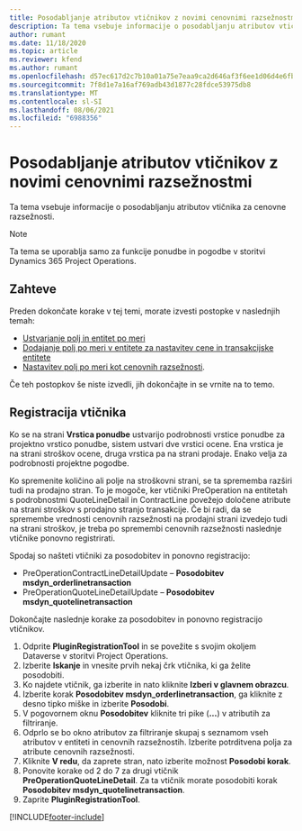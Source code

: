 ```yaml
---
title: Posodabljanje atributov vtičnikov z novimi cenovnimi razsežnostmi
description: Ta tema vsebuje informacije o posodabljanju atributov vtičnika za cenovne razsežnosti.
author: rumant
ms.date: 11/18/2020
ms.topic: article
ms.reviewer: kfend
ms.author: rumant
ms.openlocfilehash: d57ec617d2c7b10a01a75e7eaa9ca2d646af3f6ee1d06d4e6fb228fc0533da27
ms.sourcegitcommit: 7f8d1e7a16af769adb43d1877c28fdce53975db8
ms.translationtype: MT
ms.contentlocale: sl-SI
ms.lasthandoff: 08/06/2021
ms.locfileid: "6988356"
---
```

# <a name="update-plug-in-attributes-with-new-pricing-dimensions"></a>Posodabljanje atributov vtičnikov z novimi cenovnimi razsežnostmi

Ta tema vsebuje informacije o posodabljanju atributov vtičnika za cenovne razsežnosti.

> [!NOTE]
> Ta tema se uporablja samo za funkcije ponudbe in pogodbe v storitvi Dynamics 365 Project Operations.

## <a name="prerequisites"></a>Zahteve
Preden dokončate korake v tej temi, morate izvesti postopke v naslednjih temah:

  - [Ustvarjanje polj in entitet po meri](create-custom-fields-entities-pricing-dimensions.md) 
  - [Dodajanje polj po meri v entitete za nastavitev cene in transakcijske entitete ](add-custom-fields-price-setup-transactional-entities.md)
  - [Nastavitev polj po meri kot cenovnih razsežnosti](set-up-custom-fields-pricing-dimensions.md). 
  
Če teh postopkov še niste izvedli, jih dokončajte in se vrnite na to temo.

## <a name="register-a-plug-in"></a>Registracija vtičnika
Ko se na strani **Vrstica ponudbe** ustvarijo podrobnosti vrstice ponudbe za projektno vrstico ponudbe, sistem ustvari dve vrstici ocene. Ena vrstica je na strani stroškov ocene, druga vrstica pa na strani prodaje. Enako velja za podrobnosti projektne pogodbe.

Ko spremenite količino ali polje na stroškovni strani, se ta sprememba razširi tudi na prodajno stran. To je mogoče, ker vtičniki PreOperation na entitetah s podrobnostmi QuoteLineDetail in ContractLine povežejo določene atribute na strani stroškov s prodajno stranjo transakcije. Če bi radi, da se spremembe vrednosti cenovnih razsežnosti na prodajni strani izvedejo tudi na strani stroškov, je treba po spremembi cenovnih razsežnosti naslednje vtičnike ponovno registrirati.

Spodaj so našteti vtičniki za posodobitev in ponovno registracijo:

- PreOperationContractLineDetailUpdate – **Posodobitev msdyn_orderlinetransaction**
- PreOperationQuoteLineDetailUpdate – **Posodobitev msdyn_quotelinetransaction**

Dokončajte naslednje korake za posodobitev in ponovno registracijo vtičnikov.

1. Odprite **PluginRegistrationTool** in se povežite s svojim okoljem Dataverse v storitvi Project Operations.
2. Izberite **Iskanje** in vnesite prvih nekaj črk vtičnika, ki ga želite posodobiti.
3. Ko najdete vtičnik, ga izberite in nato kliknite **Izberi v glavnem obrazcu**.
4. Izberite korak **Posodobitev msdyn_orderlinetransaction**, ga kliknite z desno tipko miške in izberite **Posodobi**.
5. V pogovornem oknu **Posodobitev** kliknite tri pike (**...**) v atributih za filtriranje.
6. Odprlo se bo okno atributov za filtriranje skupaj s seznamom vseh atributov v entiteti in cenovnih razsežnostih. Izberite potrditvena polja za atribute cenovnih razsežnosti.
7. Kliknite **V redu**, da zaprete stran, nato izberite možnost **Posodobi korak**.
8. Ponovite korake od 2 do 7 za drugi vtičnik **PreOperationQuoteLineDetail**. Za ta vtičnik morate posodobiti korak **Posodobitev msdyn_quotelinetransaction**.
9. Zaprite **PluginRegistrationTool**.


[!INCLUDE[footer-include](../includes/footer-banner.md)]